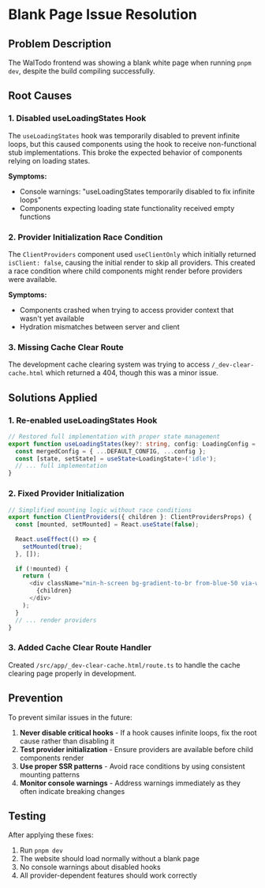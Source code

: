 # Blank Page Issue Resolution

## Problem Description
The WalTodo frontend was showing a blank white page when running `pnpm dev`, despite the build compiling successfully.

## Root Causes

### 1. **Disabled useLoadingStates Hook**
The `useLoadingStates` hook was temporarily disabled to prevent infinite loops, but this caused components using the hook to receive non-functional stub implementations. This broke the expected behavior of components relying on loading states.

**Symptoms:**
- Console warnings: "useLoadingStates temporarily disabled to fix infinite loops"
- Components expecting loading state functionality received empty functions

### 2. **Provider Initialization Race Condition**
The `ClientProviders` component used `useClientOnly` which initially returned `isClient: false`, causing the initial render to skip all providers. This created a race condition where child components might render before providers were available.

**Symptoms:**
- Components crashed when trying to access provider context that wasn't yet available
- Hydration mismatches between server and client

### 3. **Missing Cache Clear Route**
The development cache clearing system was trying to access `/_dev-clear-cache.html` which returned a 404, though this was a minor issue.

## Solutions Applied

### 1. **Re-enabled useLoadingStates Hook**
```typescript
// Restored full implementation with proper state management
export function useLoadingStates(key?: string, config: LoadingConfig = {}): UseLoadingStatesReturn {
  const mergedConfig = { ...DEFAULT_CONFIG, ...config };
  const [state, setState] = useState<LoadingState>('idle');
  // ... full implementation
}
```

### 2. **Fixed Provider Initialization**
```typescript
// Simplified mounting logic without race conditions
export function ClientProviders({ children }: ClientProvidersProps) {
  const [mounted, setMounted] = React.useState(false);
  
  React.useEffect(() => {
    setMounted(true);
  }, []);
  
  if (!mounted) {
    return (
      <div className="min-h-screen bg-gradient-to-br from-blue-50 via-white to-indigo-50">
        {children}
      </div>
    );
  }
  // ... render providers
}
```

### 3. **Added Cache Clear Route Handler**
Created `/src/app/_dev-clear-cache.html/route.ts` to handle the cache clearing page properly in development.

## Prevention

To prevent similar issues in the future:

1. **Never disable critical hooks** - If a hook causes infinite loops, fix the root cause rather than disabling it
2. **Test provider initialization** - Ensure providers are available before child components render
3. **Use proper SSR patterns** - Avoid race conditions by using consistent mounting patterns
4. **Monitor console warnings** - Address warnings immediately as they often indicate breaking changes

## Testing

After applying these fixes:
1. Run `pnpm dev`
2. The website should load normally without a blank page
3. No console warnings about disabled hooks
4. All provider-dependent features should work correctly